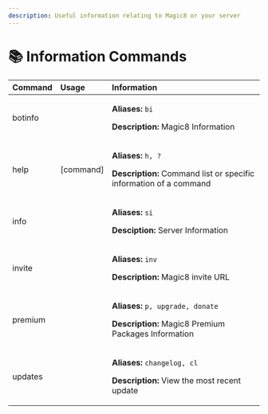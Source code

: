 ```yaml
---
description: Useful information relating to Magic8 or your server
---
```


# 📚 Information Commands

<table>
  <thead>
    <tr>
      <th style="text-align:left">Command</th>
      <th style="text-align:left">Usage</th>
      <th style="text-align:left">Information</th>
    </tr>
  </thead>
  <tbody>
    <tr>
      <td style="text-align:left">botinfo</td>
      <td style="text-align:left"></td>
      <td style="text-align:left">
        <p><b>Aliases:</b>  <code>bi</code>
        </p>
        <p><b>Description:</b> Magic8 Information</p>
      </td>
    </tr>
    <tr>
      <td style="text-align:left">help</td>
      <td style="text-align:left">[command]</td>
      <td style="text-align:left">
        <p><b>Aliases:</b>  <code>h, ?</code>
        </p>
        <p><b>Description:</b> Command list or specific information of a command</p>
      </td>
    </tr>
    <tr>
      <td style="text-align:left">info</td>
      <td style="text-align:left"></td>
      <td style="text-align:left">
        <p><b>Aliases:</b>  <code>si</code>
        </p>
        <p><b>Desciption:</b> Server Information</p>
      </td>
    </tr>
    <tr>
      <td style="text-align:left">invite</td>
      <td style="text-align:left"></td>
      <td style="text-align:left">
        <p><b>Aliases:</b>  <code>inv</code>
        </p>
        <p><b>Description:</b> Magic8 invite URL</p>
      </td>
    </tr>
    <tr>
      <td style="text-align:left">premium</td>
      <td style="text-align:left"></td>
      <td style="text-align:left">
        <p><b>Aliases:</b>  <code>p, upgrade, donate</code>
        </p>
        <p><b>Description:</b> Magic8 Premium Packages Information</p>
      </td>
    </tr>
    <tr>
      <td style="text-align:left">updates</td>
      <td style="text-align:left"></td>
      <td style="text-align:left">
        <p><b>Aliases:</b>  <code>changelog, cl</code>
        </p>
        <p><b>Description:</b> View the most recent update</p>
      </td>
    </tr>
  </tbody>
</table>

